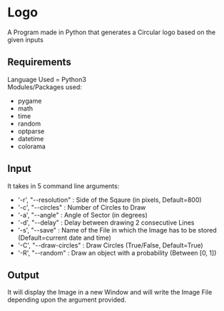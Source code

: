# Logo
A Program made in Python that generates a Circular logo based on the given inputs

## Requirements
Language Used = Python3<br />
Modules/Packages used:
* pygame
* math
* time
* random
* optparse
* datetime
* colorama

## Input
It takes in 5 command line arguments:
* '-r', "--resolution" : Side of the Sqaure (in pixels, Default=800)
* '-c', "--circles" : Number of Circles to Draw
* '-a', "--angle" : Angle of Sector (in degrees)
* '-d', "--delay" : Delay between drawing 2 consecutive Lines
* '-s', "--save" : Name of the File in which the Image has to be stored (Default=current date and time)
* '-C', "--draw-circles" : Draw Circles (True/False, Default=True)
* '-R', "--random" : Draw an object with a probability (Between [0, 1])

## Output
It will display the Image in a new Window and will write the Image File depending upon the argument provided.